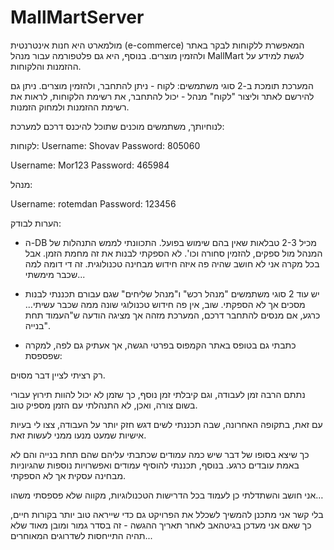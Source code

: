 # MallMartServer

מולמארט היא חנות אינטרנטית (e-commerce) המאפשרת ללקוחות לבקר באתר ולהזמין מוצרים. 
בנוסף, היא גם פלטפורמה עבור מנהל MallMart לגשת למידע על ההזמנות והלקוחות.
 
המערכת תומכת ב-2 סוגי משתמשים: 
לקוח - ניתן להתחבר, ולהזמין מוצרים. ניתן גם להירשם לאתר וליצור "לקוח"
מנהל - יכול להתחבר, את רשימת הלקוחות, לראות את רשימת ההזמנות ולמחוק הזמנות.


לנוחיותך, משתמשים מוכנים שתוכל להיכנס דרכם למערכת:
   
לקוחות: 
   Username:  Shovav
   Password:  805060
   
   Username:  Mor123
   Password:  465984
   
מנהל:
   
   Username:  rotemdan
   Password:  123456

הערות לבודק:
 
* ה-DB מכיל 2-3 טבלאות שאין בהם שימוש בפועל. התכוונתי לממש התנהלות של המנהל מול ספקים, להזמין סחורה וכו'. לא הספקתי לבנות את זה מחמת הזמן. אבל בכל מקרה אני לא חושב שהיה פה איזה חידוש מבחינה טכנולוגית. זה די דומה למה שכבר מימשתי...

* יש עוד 2 סוגי משתמשים "מנהל רכש" ו"מנהל שליחים" שגם עבורם תכננתי לבנות מסכים אך לא הספקתי. שוב, אין פה חידוש טכנולוגי שונה ממה שכבר עשיתי... כרגע, אם מנסים להתחבר דרכם, המערכת מזהה אך מציגה הודעה ש"העמוד תחת בנייה".


* כתבתי גם בטופס באתר הקמפוס בפרטי הגשה, אך אעתיק גם לפה, למקרה שפספסת:

רק רציתי לציין דבר מסוים.

נתתם הרבה זמן לעבודה, וגם קיבלתי זמן נוסף, כך שזמן לא יכול להוות תירוץ עבורי בשום צורה, ואכן, לא התנהלתי עם הזמן מספיק טוב.

עם זאת, בתקופה האחרונה, שבה תכננתי לשים דגש חזק יותר על העבודה, צצו לי בעיות אישיות שמעט מנעו ממני לעשות זאת.

כך שיצא בסופו של דבר שיש כמה עמודים שכתבתי עליהם שהם תחת בנייה והם לא באמת עובדים כרגע. בנוסף, תכננתי להוסיף עמודים ואפשרויות נוספות שהגיוניות מבחינה עסקית אך לא הספקתי.

אני חושב והשתדלתי כן לעמוד בכל הדרישות הטכנולוגיות, מקווה שלא פספסתי משהו…

בלי קשר אני מתכנן להמשיך לשכלל את הפרויקט גם כדי שייראה טוב יותר בקורות חיים, כך שאם אני מעדכן בגיטהאב לאחר תאריך ההגשה - זה בסדר גמור ומובן מאוד שלא תהיה התייחסות לשדרוגים המאוחרים...



